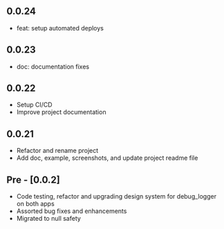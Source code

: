 ## 0.0.24

- feat: setup automated deploys

## 0.0.23

- doc: documentation fixes

## 0.0.22

- Setup CI/CD
- Improve project documentation

## 0.0.21

- Refactor and rename project
- Add doc, example, screenshots, and update project readme file

## Pre - [0.0.2] 

- Code testing, refactor and upgrading design system for debug_logger on both apps
- Assorted bug fixes and enhancements
- Migrated to null safety

